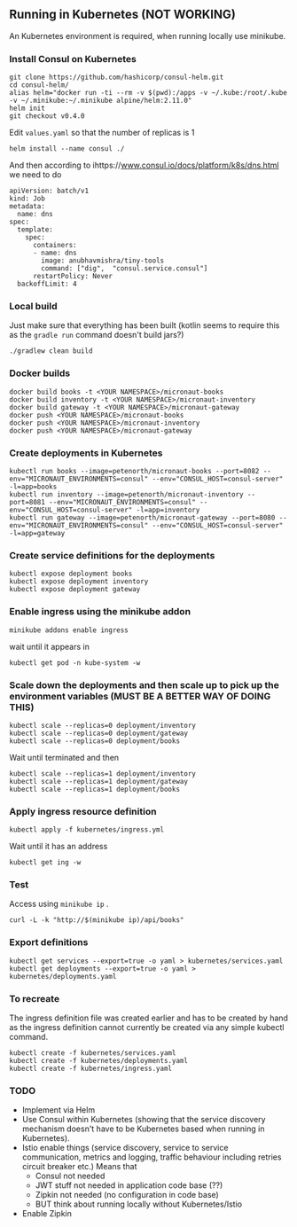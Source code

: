 ## Running in Kubernetes (NOT WORKING)

An Kubernetes environment is required, when running locally use minikube.

### Install Consul on Kubernetes

    git clone https://github.com/hashicorp/consul-helm.git
    cd consul-helm/ 
    alias helm="docker run -ti --rm -v $(pwd):/apps -v ~/.kube:/root/.kube -v ~/.minikube:~/.minikube alpine/helm:2.11.0"
    helm init
    git checkout v0.4.0

Edit `values.yaml` so that the number of replicas is 1 

    helm install --name consul ./

And then according to ihttps://www.consul.io/docs/platform/k8s/dns.html we need to do

    apiVersion: batch/v1
    kind: Job
    metadata:
      name: dns
    spec:
      template:
        spec:
          containers:
          - name: dns
            image: anubhavmishra/tiny-tools
            command: ["dig",  "consul.service.consul"]
          restartPolicy: Never
      backoffLimit: 4
   
### Local build

Just make sure that everything has been built (kotlin seems to require this as the `gradle run` command doesn't build jars?)
 
    ./gradlew clean build

### Docker builds

    docker build books -t <YOUR NAMESPACE>/micronaut-books
    docker build inventory -t <YOUR NAMESPACE>/micronaut-inventory
    docker build gateway -t <YOUR NAMESPACE>/micronaut-gateway
    docker push <YOUR NAMESPACE>/micronaut-books
    docker push <YOUR NAMESPACE>/micronaut-inventory
    docker push <YOUR NAMESPACE>/micronaut-gateway

### Create deployments in Kubernetes

    kubectl run books --image=petenorth/micronaut-books --port=8082 --env="MICRONAUT_ENVIRONMENTS=consul" --env="CONSUL_HOST=consul-server" -l=app=books
    kubectl run inventory --image=petenorth/micronaut-inventory --port=8081 --env="MICRONAUT_ENVIRONMENTS=consul" --env="CONSUL_HOST=consul-server" -l=app=inventory
    kubectl run gateway --image=petenorth/micronaut-gateway --port=8080 --env="MICRONAUT_ENVIRONMENTS=consul" --env="CONSUL_HOST=consul-server" -l=app=gateway

### Create service definitions for the deployments

    kubectl expose deployment books
    kubectl expose deployment inventory
    kubectl expose deployment gateway

### Enable ingress using the minikube addon

    minikube addons enable ingress

wait until it appears in 

    kubectl get pod -n kube-system -w

### Scale down the deployments and then scale up to pick up the environment variables (MUST BE A BETTER WAY OF DOING THIS)

    kubectl scale --replicas=0 deployment/inventory
    kubectl scale --replicas=0 deployment/gateway
    kubectl scale --replicas=0 deployment/books

Wait until terminated and then

    kubectl scale --replicas=1 deployment/inventory
    kubectl scale --replicas=1 deployment/gateway
    kubectl scale --replicas=1 deployment/books

### Apply ingress resource definition

    kubectl apply -f kubernetes/ingress.yml 

Wait until it has an address

    kubectl get ing -w

### Test

Access using `minikube ip` .
    
    curl -L -k "http://$(minikube ip)/api/books"

### Export definitions 

    kubectl get services --export=true -o yaml > kubernetes/services.yaml 
    kubectl get deployments --export=true -o yaml > kubernetes/deployments.yaml

### To recreate 

The ingress definition file was created earlier and has to be created by hand as the ingress definition cannot currently be created via any simple kubectl command. 

    kubectl create -f kubernetes/services.yaml
    kubectl create -f kubernetes/deployments.yaml
    kubectl create -f kubernetes/ingress.yaml

### TODO

* Implement via Helm 
* Use Consul within Kubernetes (showing that the service discovery mechanism doesn't have to be Kubernetes based when running in Kubernetes).
* Istio enable things (service discovery, service to service communication, metrics and logging, traffic behaviour including retries circuit breaker etc.) Means that 
  * Consul not needed
  * JWT stuff not needed in application code base (??)
  * Zipkin not needed (no configuration in code base)
  * BUT think about running locally without Kubernetes/Istio 
* Enable Zipkin

